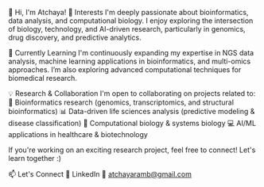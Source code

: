 👋 Hi, I'm Atchaya!
👀 Interests
I'm deeply passionate about bioinformatics, data analysis, and computational biology. I enjoy exploring the intersection of biology, technology, and AI-driven research, particularly in genomics, drug discovery, and predictive analytics.

🌱 Currently Learning
I'm continuously expanding my expertise in NGS data analysis, machine learning applications in bioinformatics, and multi-omics approaches. I’m also exploring advanced computational techniques for biomedical research.

💡 Research & Collaboration
I'm open to collaborating on projects related to:
🔬 Bioinformatics research (genomics, transcriptomics, and structural bioinformatics)
📊 Data-driven life sciences analysis (predictive modeling & disease classification)
🧬 Computational biology & systems biology
💻 AI/ML applications in healthcare & biotechnology

If you're working on an exciting research project, feel free to connect! Let's learn together :)

📫 Let's Connect
🔗 LinkedIn
📧 atchayaramb@gmail.com
